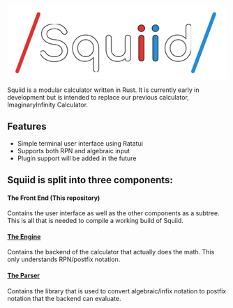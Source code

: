 ![Squiid Logo](branding/squiidtext.svg)

Squiid is a modular calculator written in Rust. It is currently early in development but is intended to replace our previous calculator, ImaginaryInfinity Calculator.

## Features
- Simple terminal user interface using Ratatui
- Supports both RPN and algebraic input
- Plugin support will be added in the future


## Squiid is split into three components:
#### The Front End (This repository)
Contains the user interface as well as the other components as a subtree. This is all that is needed to compile a working build of Squiid.

#### [The Engine](https://gitlab.com/ImaginaryInfinity/squiid-calculator/squiid-engine)
Contains the backend of the calculator that actually does the math. This only understands RPN/postfix notation.

#### [The Parser](https://gitlab.com/ImaginaryInfinity/squiid-calculator/squiid-parser)
Contains the library that is used to convert algebraic/infix notation to postfix notation that the backend can evaluate.
